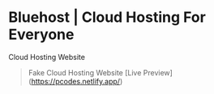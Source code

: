 # Bluehost | Cloud Hosting For Everyone
Cloud Hosting Website

> Fake Cloud Hosting Website [Live Preview]
    (https://pcodes.netlify.app/)
